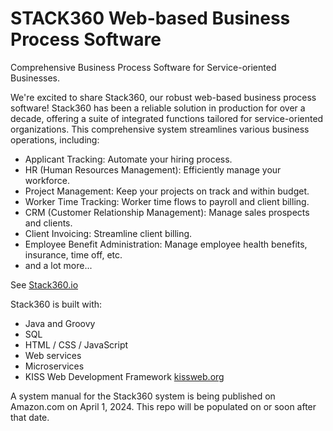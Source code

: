 
# STACK360 Web-based Business Process Software

Comprehensive Business Process Software for Service-oriented Businesses.

We're excited to share Stack360, our robust web-based business process software! Stack360 has been a reliable solution in production for over a decade, offering a suite of integrated functions tailored for service-oriented organizations. This comprehensive system streamlines various business operations, including:

* Applicant Tracking: Automate your hiring process.
* HR (Human Resources Management): Efficiently manage your workforce.
* Project Management: Keep your projects on track and within budget.
* Worker Time Tracking: Worker time flows to payroll and client billing.
* CRM (Customer Relationship Management): Manage sales prospects and clients.
* Client Invoicing: Streamline client billing.
* Employee Benefit Administration: Manage employee health benefits, insurance, time off, etc.
* and a lot more...

See [Stack360.io](https://stack360.io)

Stack360 is built with:

* Java and Groovy
* SQL
* HTML / CSS / JavaScript
* Web services
* Microservices
* KISS Web Development Framework [kissweb.org](https://kissweb.org)

A system manual for the Stack360 system is being published on Amazon.com on April 1, 2024.
This repo will be populated on or soon after that date.
